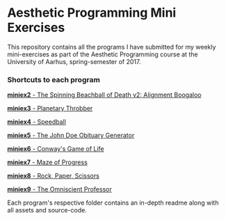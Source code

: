 # Aesthetic Programming Mini Exercises
This repository contains all the programs I have submitted for my weekly mini-exercises as part of the Aesthetic Programming course at the University of Aarhus, spring-semester of 2017.

### Shortcuts to each program
[**miniex2** - The Spinning Beachball of Death v2: Alignment Boogaloo](https://magnusjmj.github.io/APME/miniex2)

[**miniex3** - Planetary Throbber](https://magnusjmj.github.io/APME/miniex3)

[**miniex4** - Speedball](https://magnusjmj.github.io/APME/miniex4)

[**miniex5** - The John Doe Obituary Generator](https://magnusjmj.github.io/APME/miniex5)

[**miniex6** - Conway's Game of Life](https://magnusjmj.github.io/APME/miniex6)

[**miniex7** - Maze of Progress](https://magnusjmj.github.io/APME/miniex7)

[**miniex8** - Rock, Paper, Scissors](https://magnusjmj.github.io/APME/miniex8)

[**miniex9** - The Omniscient Professor](https://magnusjmj.github.io/APME/miniex9)


Each program's respective folder contains an in-depth readme along with all assets and source-code.
